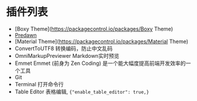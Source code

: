 # 插件列表
* [Boxy Theme](https://packagecontrol.io/packages/Boxy Theme)
* [Predawn](https://packagecontrol.io/packages/Predawn)
* [Material Theme](https://packagecontrol.io/packages/Material Theme)
* ConvertToUTF8 转换编码，防止中文乱码
* OmniMarkupPreviewer Markdown实时预览
* Emmet Emmet (前身为 Zen Coding) 是一个能大幅度提高前端开发效率的一个工具
* Git
* Terminal 打开命令行
* Table Editor  表格编辑, `{"enable_table_editor": true,}`